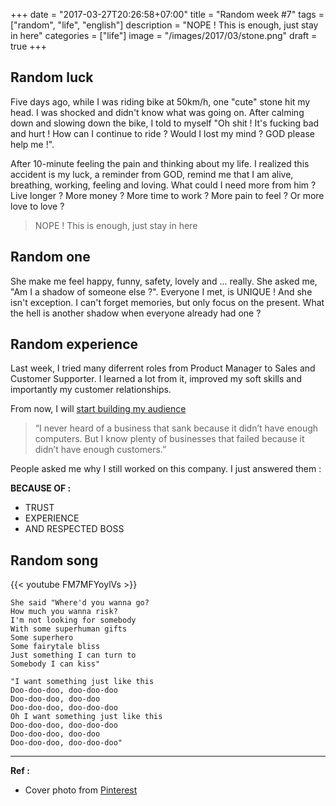 +++
date = "2017-03-27T20:26:58+07:00"
title = "Random week #7"
tags = ["random", "life", "english"]
description = "NOPE ! This is enough, just stay in here"
categories = ["life"]
image = "/images/2017/03/stone.png"
draft = true
+++

## Random luck

Five days ago, while I was riding bike at 50km/h, one "cute" stone hit my head. I was shocked and didn't know what was going on. After calming down and slowing down the bike, I told to myself "Oh shit ! It's fucking bad and hurt ! How can I continue to ride ? Would I lost my mind ? GOD please help me !".

After 10-minute feeling the pain and thinking about my life. I realized this accident is my luck, a reminder from GOD, remind me that I am alive, breathing, working, feeling and loving. What could I need more from him ? Live longer ? More money ? More time to work ? More pain to feel ? Or more love to love ?

> NOPE ! This is enough, just stay in here

## Random one

She make me feel happy, funny, safety, lovely and ... really. She asked me, "Am I a shadow of someone else ?". Everyone I met, is UNIQUE ! And she isn't exception. I can't forget memories, but only focus on the present. What the hell is another shadow when everyone already had one ?

## Random experience

Last week, I tried many diferrent roles from Product Manager to Sales and Customer Supporter. I learned a lot from it, improved my soft skills and importantly my customer relationships.

From now, I will [start building my audience](http://www.ianharris.com/start/)

> “I never heard of a business that sank because it didn’t have enough computers. But I know plenty of businesses that failed because it didn’t have enough customers.”

People asked me why I still worked on this company. I just answered them :

**BECAUSE OF :**

- TRUST
- EXPERIENCE
- AND RESPECTED BOSS

## Random song

{{< youtube FM7MFYoylVs >}}

```
She said "Where'd you wanna go?
How much you wanna risk?
I'm not looking for somebody
With some superhuman gifts
Some superhero
Some fairytale bliss
Just something I can turn to
Somebody I can kiss"

"I want something just like this
Doo-doo-doo, doo-doo-doo
Doo-doo-doo, doo-doo
Doo-doo-doo, doo-doo-doo
Oh I want something just like this
Doo-doo-doo, doo-doo-doo
Doo-doo-doo, doo-doo
Doo-doo-doo, doo-doo-doo"
```

------------------------------

**Ref :**

- Cover photo from [Pinterest](https://www.pinterest.com/pin/476326098065361149/)

